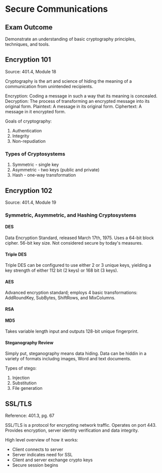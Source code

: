 # Secure Communications

## Exam Outcome

Demonstrate an understanding of basic cryptography principles, techniques, and tools.

## Encryption 101

Source:  401.4, Module 18

Cryptography is the art and science of hiding the meaning of a communication from unintended recipients.

Encryption:  Coding a message in such a way that its meaning is concealed.
Decryption:  The process of  transforming an encrypted message into its original form.
Plaintext:  A message in its original form.
Ciphertext:  A message in it encrypted form.

Goals of cryptography:

1. Authentication
2. Integrity
3. Non-repudiation

### Types of Cryptosystems

1. Symmetric - single key
2. Asymmetric - two keys (public and private)
3. Hash - one-way transformation

## Encryption 102

Source:  401.4, Module 19

### Symmetric, Asymmetric, and Hashing Cryptosystems

#### DES

Data Encryption Standard, released March 17th, 1975.  Uses a 64-bit block cipher.  56-bit key size.  Not considered secure by today's measures.

#### Triple DES

Triple DES can be configured to use either 2 or 3 unique keys, yielding a key strength of either 112 bit (2 keys) or 168 bit (3 keys).

#### AES

Advanced encryption standard; employs 4 basic transformations: AddRoundKey, SubBytes, ShiftRows, and MixColumns.

#### RSA

#### MD5

Takes variable length input and outputs 128-bit unique fingerprint.

#### Steganography Review

Simply put, steganography means data hiding.  Data can be hiddin in a variety of formats includng images, Word and text documents.

Types of stego:

1. Injection
2. Substitution
3. File generation

## SSL/TLS

Reference: 401.3, pg. 67

SSL/TLS is a protocol for encrypting network traffic. Operates on port 443. Provides encryption, server identity verification and data integrity.

High level overview of how it works:
- Client connects to server
- Server indicates need for SSL
- Client and server exchange crypto keys
- Secure session begins

